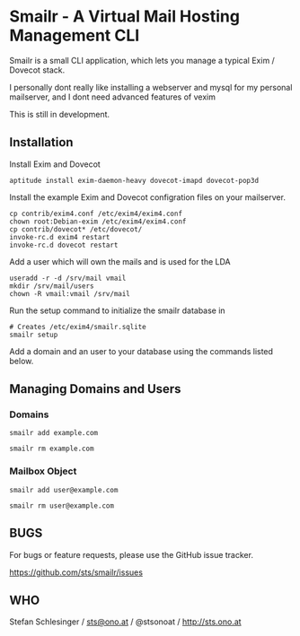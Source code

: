 # Smailr - A Virtual Mail Hosting Management CLI

Smailr is a small CLI application, which lets you manage a typical Exim / Dovecot stack.

I personally dont really like installing a webserver and mysql for my personal mailserver,
and I dont need advanced features of vexim 

This is still in development.

## Installation

Install Exim and Dovecot

    aptitude install exim-daemon-heavy dovecot-imapd dovecot-pop3d

Install the example Exim and Dovecot configration files on your mailserver.

    cp contrib/exim4.conf /etc/exim4/exim4.conf
    chown root:Debian-exim /etc/exim4/exim4.conf
    cp contrib/dovecot* /etc/dovecot/
    invoke-rc.d exim4 restart
    invoke-rc.d dovecot restart

Add a user which will own the mails and is used for the LDA

    useradd -r -d /srv/mail vmail
    mkdir /srv/mail/users
    chown -R vmail:vmail /srv/mail

Run the setup command to initialize the smailr database in 

    # Creates /etc/exim4/smailr.sqlite
    smailr setup

Add a domain and an user to your database using the commands listed below.


## Managing Domains and Users

### Domains

    smailr add example.com

    smailr rm example.com

### Mailbox Object

    smailr add user@example.com

    smailr rm user@example.com


## BUGS

For bugs or feature requests, please use the GitHub issue tracker.

https://github.com/sts/smailr/issues


## WHO

Stefan Schlesinger / sts@ono.at / @stsonoat / http://sts.ono.at

